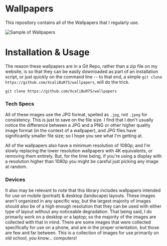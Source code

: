 # Wallpapers
This repository contains all of the Wallpapers that I regularly use.

![Sample of Wallpapers](https://raw.githubusercontent.com/makccr/wallpapers/master/thumb.jpg)

# Installation & Usage
The reason these wallpapers are in a Git Repo, rather than a zip file on my website, is so that they can be easily downloaded as part of an installation script, or just quickly on the command line -- to that end, a simple ``git clone https://github.com/XcaliBuR75/wallpapers``, will do the trick.

```
git clone https://github.com/XcaliBuR75/wallpapers
```

### Tech Specs
All of these images use the JPG format, spelled as ``.jpg``, not ``.jpeg`` for consistency. This is just to save on the file size. I find that I don't usually notice the difference between a JPG and a PNG or other higher quality image format (in the context of a wallpaper), and JPG files have significantly smaller file size; so I hope you see what I'm getting at. 

All of the wallpapers also have a minimum resolution of 1080p; and I'm slowly replacing the lower resolution wallpapers with 4K equivalents, or removing them entirely. But, for the time being, if you're using a display with a resolution higher than 1080p you might be careful just picking any image at random. 

### Devices
It also may be relevant to note that this library includes wallpapers intended for use on mobile (portrait) & desktop (landscape) layouts. These images aren't organized in any specific way, but the largest majority of images should also be of a high enough resolution that they can be used with either type of layout without any noticeable degradation. That being said, I do primarily work on a desktop or a laptop; so the majority of the images are collected with that in mind. There are some images that were collected specifically for use on a phone, and are in the proper orientation, but those are few and far between. This is a collection of images for use primarily on old school, you know... computers!

